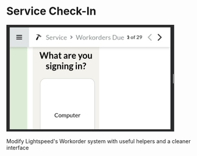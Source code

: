 # Service Check-In

![Modify Lightspeed's Workorder system with useful helpers and a cleaner interface](https://raw.githubusercontent.com/samifouad/servicecheckin/main/Safeimagekit-resized-img.jpeg)

Modify Lightspeed's Workorder system with useful helpers and a cleaner interface
